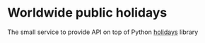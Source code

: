# Worldwide public holidays
The small service to provide API on top of Python [holidays](https://github.com/vacanza/holidays) library
